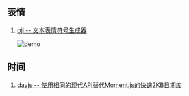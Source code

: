 ## 表情
1. [oji -- 文本表情符号生成器](https://github.com/xxczaki/oji)

    ![demo](https://camo.githubusercontent.com/ddbd1e46c050d2227df947c1ba41a405f0f17958/68747470733a2f2f692e696d6775722e636f6d2f6d6646314169792e676966)
## 时间
1. [dayjs -- 使用相同的现代API替代Moment.js的快速2KB日期库](https://github.com/xx45/dayjs)